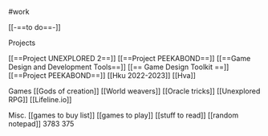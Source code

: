 #work


[[-==to do==-]]


Projects

[[==Project UNEXPLORED 2==]]
[[==Project PEEKABOND==]]
[[==Game Design and Development Tools==]]
[[== Game Design Toolkit ==]]
[[==Project PEEKABOND==]]
[[Hku 2022-2023]]
[[Hva]]

Games
[[Gods of creation]]
[[World weavers]]
[[Oracle tricks]]
[[Unexplored RPG]]
[[Lifeline.io]]

Misc.
[[games to buy list]]
[[games to play]]
[[stuff to read]]
[[random notepad]]
3783
375

